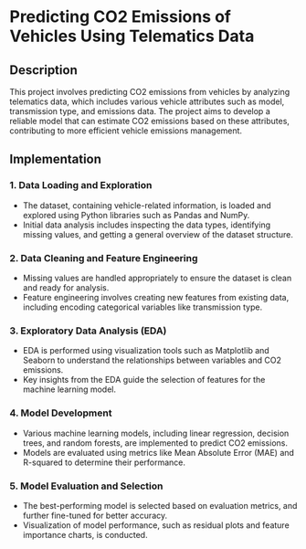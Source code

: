 # Predicting CO2 Emissions of Vehicles Using Telematics Data

## Description
This project involves predicting CO2 emissions from vehicles by analyzing telematics data, which includes various vehicle attributes such as model, transmission type, and emissions data. The project aims to develop a reliable model that can estimate CO2 emissions based on these attributes, contributing to more efficient vehicle emissions management.

## Implementation

### 1. Data Loading and Exploration
- The dataset, containing vehicle-related information, is loaded and explored using Python libraries such as Pandas and NumPy.
- Initial data analysis includes inspecting the data types, identifying missing values, and getting a general overview of the dataset structure.

### 2. Data Cleaning and Feature Engineering
- Missing values are handled appropriately to ensure the dataset is clean and ready for analysis.
- Feature engineering involves creating new features from existing data, including encoding categorical variables like transmission type.

### 3. Exploratory Data Analysis (EDA)
- EDA is performed using visualization tools such as Matplotlib and Seaborn to understand the relationships between variables and CO2 emissions.
- Key insights from the EDA guide the selection of features for the machine learning model.

### 4. Model Development
- Various machine learning models, including linear regression, decision trees, and random forests, are implemented to predict CO2 emissions.
- Models are evaluated using metrics like Mean Absolute Error (MAE) and R-squared to determine their performance.

### 5. Model Evaluation and Selection
- The best-performing model is selected based on evaluation metrics, and further fine-tuned for better accuracy.
- Visualization of model performance, such as residual plots and feature importance charts, is conducted.


